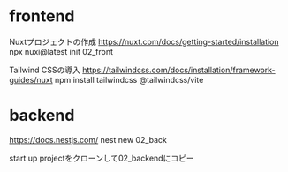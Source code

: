 
# frontend
Nuxtプロジェクトの作成
https://nuxt.com/docs/getting-started/installation
npx nuxi@latest init 02_front

Tailwind CSSの導入
https://tailwindcss.com/docs/installation/framework-guides/nuxt
npm install tailwindcss @tailwindcss/vite


# backend
https://docs.nestjs.com/
nest new 02_back

start up projectをクローンして02_backendにコピー